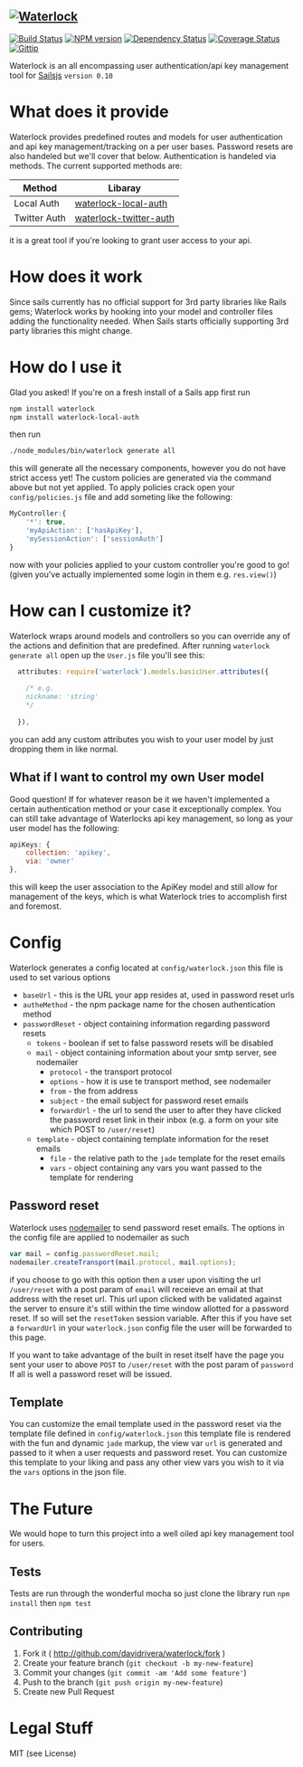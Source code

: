 [![Waterlock](https://lh3.googleusercontent.com/-aThk1tYLSh0/U5fAM6NyB5I/AAAAAAAAH84/FKmmmQ80XWY/w611-h144-no/waterlock-header.png)](http://davidrivera.github.io/waterlock/)
-----------------------------------------------
[![Build Status](http://img.shields.io/travis/davidrivera/waterlock.svg?style=flat)](https://travis-ci.org/davidrivera/waterlock) [![NPM version](http://img.shields.io/npm/v/waterlock.svg?style=flat)](http://badge.fury.io/js/waterlock) [![Dependency Status](http://img.shields.io/gemnasium/davidrivera/waterlock.svg?style=flat)](https://gemnasium.com/davidrivera/waterlock) [![Coverage Status](http://img.shields.io/coveralls/davidrivera/waterlock/master.svg?style=flat)](https://coveralls.io/r/davidrivera/waterlock?branch=master) [![Gittip](http://img.shields.io/gittip/davidrivera.svg?style=flat)](https://www.gittip.com/davidrivera/)


Waterlock is an all encompassing user authentication/api key management tool for [Sailsjs](http://sailsjs.com) `version 0.10`

# What does it provide
Waterlock provides predefined routes and models for user authentication and api key management/tracking on a per user bases. Password resets are also handeled but we'll cover that below.
Authentication is handeled via methods. The current supported methods are:

| Method | Libaray |
| ------------- | ------------- |
| Local Auth | [waterlock-local-auth](https://github.com/davidrivera/waterlock-local-auth) |
| Twitter Auth | [waterlock-twitter-auth](https://github.com/davidrivera/waterlock-twitter-auth) |

it is a great tool if you're looking to grant user access to your api.

# How does it work
Since sails currently has no official support for 3rd party libraries like Rails gems; Waterlock works by hooking into your model and controller files adding the functionality needed. When Sails starts officially supporting 3rd party libraries this might change.

# How do I use it
Glad you asked! If you're on a fresh install of a Sails app first run
```bash
npm install waterlock
npm install waterlock-local-auth
```

then run
```bash
./node_modules/bin/waterlock generate all
```
this will generate all the necessary components, however you do not have strict access yet! The custom policies are generated via the command above but not yet applied. To apply policies crack open your `config/policies.js` file and add someting like the following:

```js
MyController:{
	'*': true,
	'myApiAction': ['hasApiKey'],
	'mySessionAction': ['sessionAuth']
}
```

now with your policies applied to your custom controller you're good to go! (given you've actually implemented some login in them e.g. `res.view()`)

# How can I customize it?
Waterlock wraps around models and controllers so you can override any of the actions and definition that are predefined. After running `waterlock generate all` open up the `User.js` file you'll see this:
```js
  attributes: require('waterlock').models.basicUser.attributes({
    
    /* e.g.
    nickname: 'string'
    */
    
  }),
```
you can add any custom attributes you wish to your user model by just dropping them in like normal.

## What if I want to control my own User model
Good question! If for whatever reason be it we haven't implemented a certain authentication method or your case it exceptionally complex. You can still take advantage of Waterlocks api key management, so long as your user model has the following:

```js
apiKeys: {
	collection: 'apikey',
    via: 'owner'
},
```

this will keep the user association to the ApiKey model and still allow for management of the keys, which is what Waterlock tries to accomplish first and foremost.

# Config
Waterlock generates a config located at `config/waterlock.json` this file is used to set various options

* `baseUrl` - this is the URL your app resides at, used in password reset urls
* `autheMethod` - the npm package name for the chosen authentication method
* `passwordReset` - object containing information regarding password resets
	* `tokens` - boolean if set to false password resets will be disabled
	* `mail` - object containing information about your smtp server, see nodemailer
		* `protocol` - the transport protocol
		* `options` - how it is use te transport method, see nodemailer
		* `from` - the from address 
		* `subject` - the email subject for password reset emails
		* `forwardUrl` - the url to send the user to after they have clicked the password reset link in their inbox (e.g. a form on your site which POST to `/user/reset`)
	* `template` - object containing template information for the reset emails
		* `file` - the relative path to the `jade` template for the reset emails
		* `vars` - object containing any vars you want passed to the template for rendering

## Password reset
Waterlock uses [nodemailer](http://www.nodemailer.com/) to send password reset emails. The options in the config file are applied to nodemailer as such
```js
var mail = config.passwordReset.mail;
nodemailer.createTransport(mail.protocol, mail.options);
```

if you choose to go with this option then a user upon visiting the url `/user/reset` with a post param of `email` will receieve an email at that address with the reset url. This url upon clicked with be validated against the server to ensure it's still within the time window allotted for a password reset. If so will set the `resetToken` session variable. After this if you have set a `forwardUrl` in your `waterlock.json` config file the user will be forwarded to this page.

If you want to take advantage of the built in reset itself have the page you sent your user to above `POST` to `/user/reset` with the post param of `password` If all is well a password reset will be issued.

## Template
You can customize the email template used in the password reset via the template file defined in `config/waterlock.json` this template file is rendered with the fun and dynamic `jade` markup, the view var `url` is generated and passed to it when a user requests and password reset. You can customize this template to your liking and pass any other view vars you wish to it via the `vars` options in the json file.

# The Future
We would hope to turn this project into a well oiled api key management tool for users.

## Tests

Tests are run through the wonderful mocha so just clone the library run `npm install` then `npm test`

## Contributing

1. Fork it ( http://github.com/davidrivera/waterlock/fork )
2. Create your feature branch (`git checkout -b my-new-feature`)
3. Commit your changes (`git commit -am 'Add some feature'`)
4. Push to the branch (`git push origin my-new-feature`)
5. Create new Pull Request

# Legal Stuff
MIT (see License)

